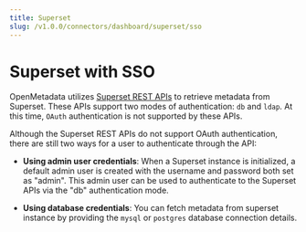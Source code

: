 ```yaml
---
title: Superset
slug: /v1.0.0/connectors/dashboard/superset/sso
---
```


# Superset with SSO

OpenMetadata utilizes [Superset REST APIs](https://superset.apache.org/docs/api/) to retrieve metadata from Superset. These APIs support two modes of authentication: `db` and `ldap`. At this time, `OAuth` authentication is not supported by these APIs.

Although the Superset REST APIs do not support OAuth authentication, there are still two ways for a user to authenticate through the API:

- **Using admin user credentials**: When a Superset instance is initialized, a default admin user is created with the username and password both set as "admin". This admin user can be used to authenticate to the Superset APIs via the "db" authentication mode.

- **Using database credentials**: You can fetch metadata from superset instance by providing the `mysql` or `postgres` database connection details.